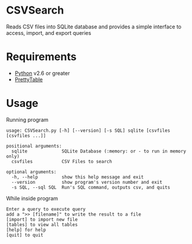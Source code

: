 # CSVSearch
Reads CSV files into SQLite database and provides a simple interface to access, import, and export queries

# Requirements
- [Python](https://www.python.org/) v2.6 or greater
- [PrettyTable](https://code.google.com/p/prettytable/)

# Usage
Running program

    usage: CSVSearch.py [-h] [--version] [-s SQL] sqlite [csvfiles [csvfiles ...]]
    
    positional arguments:
      sqlite             SQLite Database (:memory: or - to run in memory only)
      csvfiles           CSV Files to search
    
    optional arguments:
      -h, --help         show this help message and exit
      --version          show program's version number and exit
      -s SQL, --sql SQL  Run's SQL command, outputs csv, and quits

While inside program

    Enter a query to execute query
    add a ">> [filename]" to write the result to a file
    [import] to import new file
    [tables] to view all tables
    [help] for help
    [quit] to quit